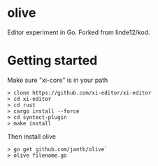 # olive
Editor experiment in Go.
Forked from linde12/kod.

# Getting started
Make sure "xi-core" is in your path
```
> clone https://github.com/xi-editor/xi-editor
> cd xi-editor
> cd rust
> cargo install --force
> cd syntect-plugin
> make install
```
Then install olive
```
> go get github.com/jantb/olive`
> olive filename.go
```

